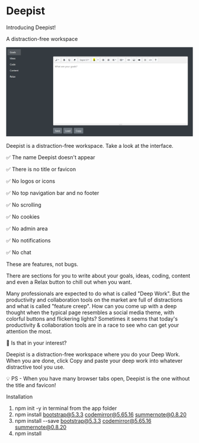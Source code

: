 # Deepist
Introducing Deepist!

A distraction-free workspace


![screenshot](Deepist%20Screenshot.png)


Deepist is a distraction-free workspace. Take a look at the interface. 

✅ The name Deepist doesn't appear

✅ There is no title or favicon

✅ No logos or icons

✅ No top navigation bar and no footer

✅ No scrolling

✅ No cookies

✅ No admin area

✅ No notifications

✅ No chat


These are features, not bugs. 

There are sections for you to write about your goals, ideas, coding, content and even a Relax button to chill out when you want.

Many professionals are expected to do what is called "Deep Work". But the productivity and collaboration tools on the market are full of distractions and what is called "feature creep". How can you come up with a deep thought when the typical page resembles a social media theme, with colorful buttons and flickering lights? Sometimes it seems that today's productivity & collaboration tools are in a race to see who can get your attention the most. 

💬 Is that in your interest?

Deepist is a distraction-free workspace where you do your Deep Work. When you are done, click Copy and paste your deep work into whatever distractive tool you use.

💡 PS - When you have many browser tabs open, Deepist is the one without the title and favicon!

Installation

1. npm init -y in terminal from the app folder
2. npm install bootstrap@5.3.3 codemirror@5.65.16 summernote@0.8.20
3. npm install --save bootstrap@5.3.3 codemirror@5.65.16 summernote@0.8.20
4. npm install

